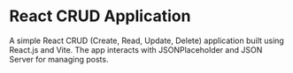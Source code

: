 # React CRUD Application

A simple React CRUD (Create, Read, Update, Delete) application built using React.js and Vite. The app interacts with JSONPlaceholder and JSON Server for managing posts.


